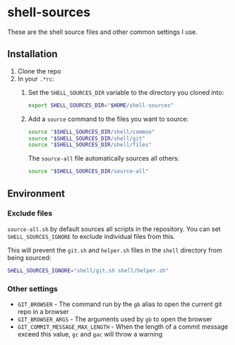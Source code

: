 # shell-sources

These are the shell source files and other common settings I use.

## Installation

1. Clone the repo
2. In your `.*rc`:
    1. Set the `SHELL_SOURCES_DIR` variable to the directory you cloned into:

        ```sh
        export SHELL_SOURCES_DIR="$HOME/shell-sources"
        ```

    2. Add a `source` command to the files you want to source:

        ```sh
        source "$SHELL_SOURCES_DIR/shell/common"
        source "$SHELL_SOURCES_DIR/shell/git"
        source "$SHELL_SOURCES_DIR/shell/files"
        ```

        The `source-all` file automatically sources all others:

        ```sh
        source "$SHELL_SOURCES_DIR/source-all"
        ```

## Environment

### Exclude files

`source-all.sh` by default sources all scripts in the repository. You can set `SHELL_SOURCES_IGNORE` to exclude individual files from this.

This will prevent the `git.sh` and `helper.sh` files in the `shell` directory from being sourced:

```sh
SHELL_SOURCES_IGNORE="shell/git.sh shell/helper.sh"
```

### Other settings

- `GIT_BROWSER` - The command run by the `gb` alias to open the current git repo in a browser
- `GIT_BROWSER_ARGS` - The arguments used by `gb` to open the browser
- `GIT_COMMIT_MESSAGE_MAX_LENGTH` - When the length of a commit message exceed this value, `gc` and `gac` will throw a warning
